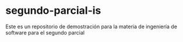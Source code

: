# segundo-parcial-is
Este es un repositorio de demostración para la materia de ingeniería de software para el segundo parcial
